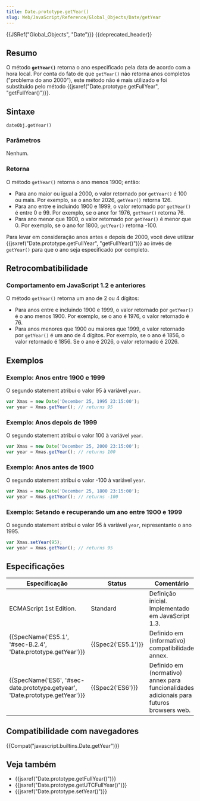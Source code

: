 ```yaml
---
title: Date.prototype.getYear()
slug: Web/JavaScript/Reference/Global_Objects/Date/getYear
---
```

{{JSRef("Global_Objects", "Date")}} {{deprecated_header}}

## Resumo

O método **`getYear()`** retorna o ano especificado pela data de acordo com a hora local. Por conta do fato de que `getYear()` não retorna anos completos ("problema do ano 2000"), este método não é mais utilizado e foi substituido pelo método {{jsxref("Date.prototype.getFullYear", "getFullYear()")}}.

## Sintaxe

```
dateObj.getYear()
```

### Parâmetros

Nenhum.

### Retorna

O método `getYear()` retorna o ano menos 1900; então:

- Para ano maior ou igual a 2000, o valor retornado por `getYear()` é 100 ou mais. Por exemplo, se o ano for 2026, `getYear()` retorna 126.
- Para ano entre e incluindo 1900 e 1999, o valor retornado por `getYear()` é entre 0 e 99. Por exemplo, se o anor for 1976, `getYear()` retorna 76.
- Para ano menor que 1900, o valor retornado por `getYear()` é menor que 0. Por exemplo, se o ano for 1800, `getYear()` retorna -100.

Para levar em consideração anos antes e depois de 2000, você deve utilizar {{jsxref("Date.prototype.getFullYear", "getFullYear()")}} ao invés de `getYear()` para que o ano seja especificado por completo.

## Retrocombatibilidade

### Comportamento em JavaScript 1.2 e anteriores

O método `getYear()` retorna um ano de 2 ou 4 dígitos:

- Para anos entre e incluindo 1900 e 1999, o valor retornado por `getYear()` é o ano menos 1900. Por exemplo, se o ano é 1976, o valor retornado é 76.
- Para anos menores que 1900 ou maiores que 1999, o valor retornado por `getYear()` é um ano de 4 dígitos. Por exemplo, se o ano é 1856, o valor retornado é 1856. Se o ano é 2026, o valor retornado é 2026.

## Exemplos

### Exemplo: Anos entre 1900 e 1999

O segundo statement atribui o valor 95 à variável `year`.

```js
var Xmas = new Date('December 25, 1995 23:15:00');
var year = Xmas.getYear(); // returns 95
```

### Exemplo: Anos depois de 1999

O segundo statement atribui o valor 100 à variável `year`.

```js
var Xmas = new Date('December 25, 2000 23:15:00');
var year = Xmas.getYear(); // returns 100
```

### Exemplo: Anos antes de 1900

O segundo statement atribui o valor -100 à variável `year`.

```js
var Xmas = new Date('December 25, 1800 23:15:00');
var year = Xmas.getYear(); // returns -100
```

### Exemplo: Setando e recuperando um ano entre 1900 e 1999

O segundo statement atribui o valor 95 à variável `year`, representanto o ano 1995.

```js
var Xmas.setYear(95);
var year = Xmas.getYear(); // returns 95
```

## Especificações

| **Especificação**                                                                                    | Status                   | **Comentário**                                                                           |
| ---------------------------------------------------------------------------------------------------- | ------------------------ | ---------------------------------------------------------------------------------------- |
| ECMAScript 1st Edition.                                                                              | Standard                 | Definição inicial. Implementado em JavaScript 1.3.                                       |
| {{SpecName('ES5.1', '#sec-B.2.4', 'Date.prototype.getYear')}}                     | {{Spec2('ES5.1')}} | Definido em (informativo) compatibilidade annex.                                         |
| {{SpecName('ES6', '#sec-date.prototype.getyear', 'Date.prototype.getYear')}} | {{Spec2('ES6')}}     | Definido em (normativo) annex para funcionalidades adicionais para futuros browsers web. |

## Compatibilidade com navegadores

{{Compat("javascript.builtins.Date.getYear")}}

## Veja também

- {{jsxref("Date.prototype.getFullYear()")}}
- {{jsxref("Date.prototype.getUTCFullYear()")}}
- {{jsxref("Date.prototype.setYear()")}}
